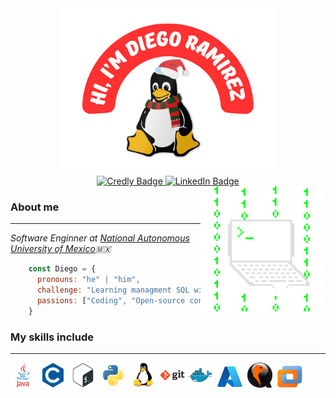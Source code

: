<div align = 'center'>
    <img src = 'https://github.com/DiegoAndresRa/DiegoAndresRa/blob/main/TUX_chrismas.png' width= '350'>
    <div id="badges">
      <a href="your-linkedin-URL">
        <img src="https://img.shields.io/badge/-diego andres-orange?style=flat-square&logo=Credly&logoColor=white" alt="Credly Badge"/>
      </a>
      <a href="https://www.linkedin.com/in/diego-andres-ramirez-garcia/">
        <img src="https://img.shields.io/badge/-diego andres-blue?style=flat-square&logo=Linkedin&logoColor=white" alt="LinkedIn Badge"/>
      </a>
    </div>
</div>

<img align='right' src="https://github.com/DiegoAndresRa/DiegoAndresRa/blob/main/output-onlinegiftools.gif" width="200">
<h3> About me </h3><hr>
<p><em>Software Enginner at <a href="https://www.ingenieria.unam.mx">National Autonomous University of Mexico</a>🇲🇽</em></p>


```javascript
    const Diego = {
      pronouns: "he" | "him",
      challenge: "Learning managment SQL with C and Rust",
      passions: ["Coding", "Open-source contributions", "Problem-solving", "Ethical Hacking"]
    }
```
### My skills include
-----------
<div>
  <img src="https://github.com/devicons/devicon/blob/master/icons/java/java-original-wordmark.svg" title="Java" alt="Java" width="40" height="40"/>&nbsp;
  <img src="https://github.com/devicons/devicon/blob/master/icons/c/c-plain.svg" title="C" alt="C" width="40" height="40"/>&nbsp;
  <img src="https://github.com/devicons/devicon/blob/master/icons/bash/bash-original.svg" title="bash" alt="bash" width="40" height="40"/>&nbsp;
  <img src="https://github.com/devicons/devicon/blob/master/icons/python/python-original.svg" title="Python" alt="Python" width="40" height="40"/>&nbsp;
  <img src="https://github.com/devicons/devicon/blob/master/icons/linux/linux-original.svg" title="Linux" alt="Linux" width="40" height="40"/>&nbsp;
  <img src="https://github.com/devicons/devicon/blob/master/icons/git/git-original-wordmark.svg" title="Git" **alt="Git" width="40" height="40"/>
  <img src="https://github.com/devicons/devicon/blob/master/icons/docker/docker-original.svg" title="Docker" alt="Docker " width="40" height="40"/>&nbsp;
  <img src="https://github.com/devicons/devicon/blob/master/icons/azure/azure-original.svg"  title="Azure" alt="Azure" width="40" height="35"/>&nbsp;
  <img src="https://github.com/DiegoAndresRa/DiegoAndresRa/blob/main/qemu.png" title="Qemu" alt="Qemu" width="40" height="40"/>&nbsp;
  <img src="https://github.com/DiegoAndresRa/DiegoAndresRa/blob/main/vmware.png" title="VMWare" alt="VMWare" width="40" height="35"/>&nbsp;
</div>



